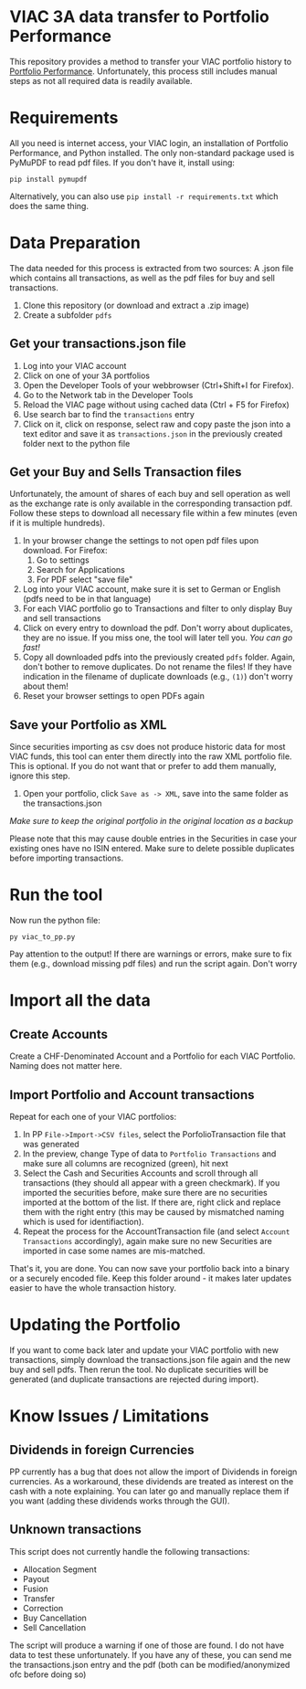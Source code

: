 # VIAC 3A data transfer to Portfolio Performance

This repository provides a method to transfer your VIAC portfolio history to [Portfolio Performance](https://www.portfolio-performance.info/). Unfortunately, this process still includes manual steps as not all required data is readily available.

# Requirements

All you need is internet access, your VIAC login, an installation of Portfolio Performance, and Python installed. The only non-standard package used is PyMuPDF to read pdf files. If you don't have it, install using:

`pip install pymupdf`

Alternatively, you can also use `pip install -r requirements.txt` which does the same thing.

# Data Preparation


The data needed for this process is extracted from two sources: A .json file which contains all transactions, as well as the pdf files for buy and sell transactions.

1. Clone this repository (or download and extract a .zip image)
2. Create a subfolder `pdfs`

## Get your transactions.json file

1. Log into your VIAC account
2. Click on one of your 3A portfolios
3. Open the Developer Tools of your webbrowser (Ctrl+Shift+I for Firefox).
4. Go to the Network tab in the Developer Tools
5. Reload the VIAC page without using cached data (Ctrl + F5 for Firefox)
6. Use search bar to find the `transactions` entry
7. Click on it, click on response, select raw and copy paste the json into a text editor and save it as `transactions.json` in the previously created folder next to the python file

## Get your Buy and Sells Transaction files

Unfortunately, the amount of shares of each buy and sell operation as well as the exchange rate is only available in the corresponding transaction pdf. Follow these steps to download all necessary file within a few minutes (even if it is multiple hundreds).

1. In your browser change the settings to not open pdf files upon download. For Firefox:
	1. Go to settings
	2. Search for Applications
	3. For PDF select "save file"
2. Log into your VIAC account, make sure it is set to German or English (pdfs need to be in that language)
3. For each VIAC portfolio go to Transactions and filter to only display Buy and sell transactions
4. Click on every entry to download the pdf. Don't worry about duplicates, they are no issue. If you miss one, the tool will later tell you. _You can go fast!_
5. Copy all downloaded pdfs into the previously created `pdfs` folder. Again, don't bother to remove duplicates. Do not rename the files! If they have indication in the filename of duplicate downloads (e.g., `(1)`) don't worry about them!
6. Reset your browser settings to open PDFs again

## Save your Portfolio as XML

Since securities importing as csv does not produce historic data for most VIAC funds, this tool can enter them directly into the raw XML portfolio file. This is optional. If you do not want that or prefer to add them manually, ignore this step.

1. Open your portfolio, click `Save as -> XML`, save into the same folder as the transactions.json

_Make sure to keep the original portfolio in the original location as a backup_

Please note that this may cause double entries in the Securities in case your existing ones have no ISIN entered. Make sure to delete possible duplicates before importing transactions.

# Run the tool

Now run the python file:

`py viac_to_pp.py`

Pay attention to the output! If there are warnings or errors, make sure to fix them (e.g., download missing pdf files) and run the script again. Don't worry 


# Import all the data

## Create Accounts

Create a CHF-Denominated Account and a Portfolio for each VIAC Portfolio. Naming does not matter here.

## Import Portfolio and Account transactions

Repeat for each one of your VIAC portfolios:

1. In PP `File->Import->CSV files`, select the PorfolioTransaction file that was generated
2. In the preview, change Type of data to `Portfolio Transactions` and make sure all columns are recognized (green), hit next
3. Select the Cash and Securities Accounts and scroll through all transactions (they should all appear with a green checkmark). If you imported the securities before, make sure there are no securities imported at the bottom of the list. If there are, right click and replace them with the right entry (this may be caused by mismatched naming which is used for identifiaction).
4. Repeat the process for the AccountTransaction file (and select `Account Transactions` accordingly), again make sure no new Securities are imported in case some names are mis-matched.

That's it, you are done. You can now save your portfolio back into a binary or a securely encoded file. Keep this folder around - it makes later updates easier to have the whole transaction history.

# Updating the Portfolio
If you want to come back later and update your VIAC portfolio with new transactions, simply download the transactions.json file again and the new buy and sell pdfs. Then rerun the tool. No duplicate securities will be generated (and duplicate transactions are rejected during import).

# Know Issues / Limitations

## Dividends in foreign Currencies
PP currently has a bug that does not allow the import of Dividends in foreign currencies. As a workaround, these dividends are treated as interest on the cash with a note explaining. You can later go and manually replace them if you want (adding these dividends works through the GUI).

## Unknown transactions
This script does not currently handle the following transactions:

- Allocation Segment
- Payout
- Fusion
- Transfer
- Correction
- Buy Cancellation
- Sell Cancellation

The script will produce a warning if one of those are found.
I do not have data to test these unfortunately. If you have any of these, you can send me the transactions.json entry and the pdf (both can be modified/anonymized ofc before doing so)

